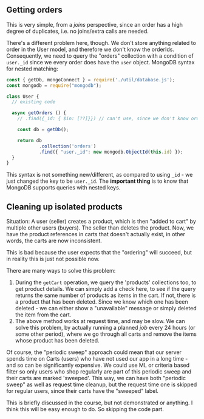 ## Getting orders
This is very simple, from a *joins* perspective, since an order has a high degree of duplicates, i.e. no joins/extra calls are needed.

There's a different problem here, though. We don't store anything related to order in the User model, and therefore we don't know the orderIds. Consequently, we need to query the "orders" collection with a condition of `user._id` since we every order does have the `user` object. MongoDB syntax for nested matching:
```js
const { getDb, mongoConnect } = require('./util/database.js');
const mongodb = require("mongodb");

class User {
  // existing code

  async getOrders () {
    // .find({_id: { $in: [??]}}) // can't use, since we don't know orderIds

	const db = getDb();

	return db
			.collection('orders')
			.find({ "user._id": new mongodb.ObjectId(this.id) });
  }
}
```

This syntax is not something new/different, as compared to using `_id` - we just changed the key to be `user._id`. The **important thing** is to know that MongoDB supports queries with nested keys.


## Cleaning up isolated products
Situation: A user (seller) creates a product, which is then "added to cart" by multiple other users (buyers). The seller than deletes the product. Now, we have the product references in carts that doesn't actually exist, in other words, the carts are now inconsistent.

This is bad because the user expects that the "ordering" will succeed, but in reality this is just not possible now.

There are many ways to solve this problem:
1. During the `getCart` operation, we query the 'products' collections too, to get product details. We can simply add a check here, to see if the query returns the same number of products as items in the cart. If not, there is a product that has been deleted. Since we know which one has been deleted - we can either show a "unavailable" message or simply deleted the item from the cart.
2. The above method works at request time, and may be slow. We can solve this problem, by actually running a planned *job* every 24 hours (or some other period), where we go through all carts and remove the items whose product has been deleted. 
   
Of course, the "periodic sweep" approach could mean that our server spends time on Carts (users) who have not used our app in a long time -  and so can be significantly expensive. We could use ML or criteria based filter so only users who shop regularly are part of this periodic sweep and their carts are marked 'sweeped'. This way, we can have both "periodic sweep" as well as request time cleanup, but the request time one is skipped for regular users, since their carts have the "sweeped" label.

This is briefly discussed in the course, but not demonstrated or anything. I think this will be easy enough to do. So skipping the code part.